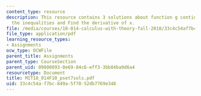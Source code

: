 ```yaml
---
content_type: resource
description: This resource contains 3 solutions about function g continuous, deduce
  the inequalities and Find the derivative of x.
file: /media/courses/18-014-calculus-with-theory-fall-2010/33c4c54af7bc849a5f7052db7769e348_MIT18_014F10_pset7sols.pdf
file_type: application/pdf
learning_resource_types:
- Assignments
ocw_type: OCWFile
parent_title: Assignments
parent_type: CourseSection
parent_uid: 09800893-0e69-84c6-eff3-3bb84ba9d6a4
resourcetype: Document
title: MIT18_014F10_pset7sols.pdf
uid: 33c4c54a-f7bc-849a-5f70-52db7769e348
---
```

